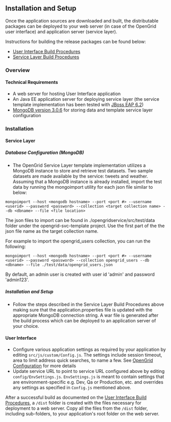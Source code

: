 ## Installation and Setup
Once the application sources are downloaded and built, the distributable packages can be deployed to your web server (in case of the OpenGrid user interface) and application server (service layer).

Instructions for building the release packages can be found below:
<ul>
<li>
<a href="./Build%20Procedures/"> User Interface Build Procedures</a>
</li>
<li>
<a href="https://github.com/Chicago/opengrid-svc-template/blob/master/docs/Build%20Procedures.md">Service Layer Build Procedures</a>
</li>
</ul>

### Overview
#### Technical Requirements
* A web server for hosting User Interface application
* An Java EE application server for deploying service layer (the service template implementation has been tested with [JBoss EAP 6.2](http://www.jboss.org/products/eap/download/))
* [MongoDB version 3.0.6](https://www.mongodb.org/downloads#production) for storing data and template service layer configuration


### Installation
#### Service Layer
##### Database Configuration (MongoDB)
* The OpenGrid Service Layer template implementation utilizes a MongoDB instance to store and retrieve test datasets. Two sample datasets are made available by the service: tweets and weather. Assuming that a  MongoDB instance is already installed, import the test data by running the mongoimport utility for each json file similar to below:

```
mongoimport --host <mongodb hostname> --port <port #> --username <userid> --password <password> --collection <target collection name> --db <dbname> --file <file location>
```

The json files to import can be found in ./opengridservice/src/test/data folder under the opengrid-svc-template project. Use the first part of the the json file name as the target collection name.

For example to import the opengrid_users collection, you can run the following:
```
mongoimport --host <mongodb hostname> --port <port #> --username <userid> --password <password> --collection opengrid_users --db <dbname> --file ./test/data/opengrid_users.json
```

By default, an admin user is created with user id 'admin' and password 'admin123'.

##### Installation and Setup
* Follow the steps described in the Service Layer Build Procedures above making sure that the application.properties file is updated with the appropriate MongoDB connection string. A war file is generated after the build process which can be deployed to an application server of your choice.

#### User Interface
* Configure various application settings as required by your application by editing `src/js/custom/Config.js`. The settings include session timeout, area to limit address quick searches, to name a few. See [OpenGrid Configuration](./OpenGrid%20Configuration/) for more details
* Update service URL to point to service URL configured above by editing `config/EnvSettings.js`. `EnvSettings.js` is meant to contain settings that are environment-specific e.g. Dev, Qa or Production, etc. and overrides any settings as specified in `Config.js` mentioned above.

After a successful build as documented on the [User Interface Build Procedures](./Build%20Procedures/), a `/dist` folder is created with the files necessary for deployment to a web server. Copy all the files from the `/dist` folder, including sub-folders, to your application's root folder on the web server. 


